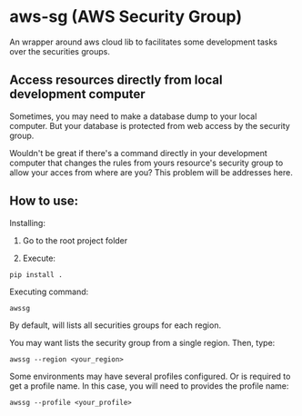 # aws-sg (AWS Security Group)

An wrapper around aws cloud lib to facilitates some development tasks over the securities groups.

## Access resources directly from local development computer

Sometimes, you may need to make a database dump to your local computer. But your database is protected from web access by the security group.

Wouldn't be great if there's a command directly in your development computer that changes the rules from yours resource's security group to allow your acces from where are you? This problem will be addresses here.

## How to use:

Installing:

1. Go to the root project folder

2. Execute:
```
pip install .
```

Executing command:

```
awssg
```

By default, will lists all securities groups for each region.

You may want lists the security group from a single region. Then, type:

```
awssg --region <your_region>
```

Some environments may have several profiles configured. Or is required to get a profile name. In this case, you will need to provides the profile name:

```
awssg --profile <your_profile>
```
